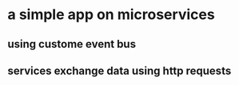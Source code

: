 # a simple app on microservices

## using custome event bus

## services exchange data using http requests
